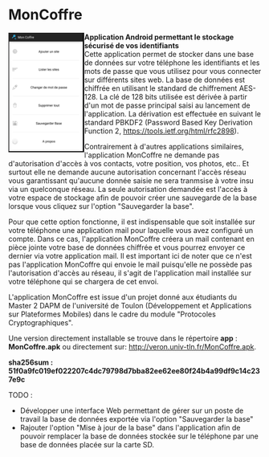 # MonCoffre
<img src="img/accueil.png" width="30%" align="left"> **Application Android permettant le stockage sécurisé de vos identifiants**<br>
Cette application permet de stocker dans une base de données sur votre téléphone les identifiants et les mots de passe que vous utilisez pour vous connecter sur différents sites web. La base de données est chiffrée en utilisant le standard de chiffrement
AES-128. La clé de 128 bits utilisée est dérivée à partir d'un mot de passe principal saisi au lancement de l'application. La 
dérivation est effectuée en suivant le standard PBKDF2 (Password Based Key Derivation Function 2, https://tools.ietf.org/html/rfc2898). 

Contrairement à d'autres applications similaires, l'application MonCoffre ne demande pas d'autorisation d'accès à vos contacts, votre position, vos photos, etc.. Et surtout elle ne demande aucune autorisation concernant l'accès réseau vous garantissant qu'aucune donnée saisie ne sera tranmsise à votre insu via un quelconque réseau. La seule autorisation demandée est l'accès à votre espace de stockage afin de pouvoir créer une sauvegarde de la base lorsque vous cliquez sur l'option "Sauvegarder la base". 

Pour que cette option fonctionne, il est indispensable que soit installée sur votre téléphone une application mail pour laquelle vous avez configuré un compte. Dans ce cas, l'application MonCoffre créera un mail contenant en pièce jointe votre base de données chiffrée et vous pourrez envoyer ce dernier via votre application mail. Il est important ici de noter que ce n'est pas l'application MonCoffre qui envoie le mail puisqu'elle ne possède pas l'autorisation d'accès au réseau, il s'agit de l'application mail installée sur votre téléphone qui se chargera de cet envoi.

L'application MonCoffre est issue d'un projet donné aux étudiants du Master 2 DAPM de l'université de Toulon (Développement et Applications sur Plateformes Mobiles) dans le cadre du module "Protocoles Cryptographiques".

Une version directement installable se trouve dans le répertoire **app** : **MonCoffre.apk** ou directement sur:
http://veron.univ-tln.fr/MonCoffre.apk.

**sha256sum : 51f0a9fc019ef022207c4dc79798d7bba82ee62ee80f24b4a99df9c14c237e9c**

TODO :

- Développer une interface Web permettant de gérer sur un poste de travail la base de données exportée via l'option "Sauvegarder la base"
- Rajouter l'option "Mise à jour de la base" dans l'application afin de pouvoir remplacer la base de données stockée sur le téléphone par une base de données placée sur la carte SD.

